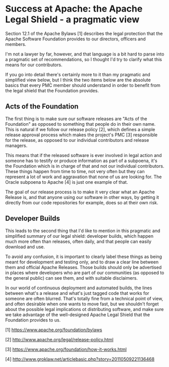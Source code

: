 Success at Apache: the Apache Legal Shield - a pragmatic view
========

Section 12.1 of the Apache Bylaws [1] describes the legal protection that the Apache Software Foundation provides to our directors, officers and members. 

I'm not a lawyer by far, however, and that language is a bit hard to parse into a pragmatic set of recommendations, so I thought I'd try to clarify what this means for our contributors.

If you go into detail there's certainly more to it than my pragmatic and simplified view below, but I think the two items below are the absolute basics that every PMC member should understand in order to benefit from the legal shield that the Foundation provides.

Acts of the Foundation
------
The first thing is to make sure our software releases are "Acts of the Foundation" as opposed to something that people do in their own name. This is natural if we follow our release policy [2], which defines a simple release approval process which makes the project's PMC [3] responsible for the release, as opposed to our individual contributors and release managers. 

This means that if the released software is ever involved in legal action and someone has to testify or produce information as part of a subpoena, it's the Foundation which is in charge of that and not our individual contributors. These things happen from time to time, not very often but they can represent a lot of work and aggravation that none of us are looking for. The Oracle subpoena to Apache [4] is just one example of that.

The goal of our release process is to make it very clear what an Apache Release is, and that anyone using our software in other ways, by getting it directly from our code repositories for example, does so at their own risk.

Developer Builds
-----
This leads to the second thing that I'd like to mention in this pragmatic and simplified summary of our legal shield: developer builds, which happen much more often than releases, often daily, and that people can easily download and use.

To avoid any confusion, it is important to clearly label these things as being meant for development and testing only, and to draw a clear line between them and official Apache Releases. Those builds should only be advertised in places where developers who are part of our communities (as opposed to the general public) can see them, and with suitable disclaimers.

In our world of continuous deployment and automated builds, the lines between what's a release and what's just tagged code that works for someone are often blurred. That's totally fine from a technical point of view, and often desirable when one wants to move fast, but we shouldn't forget about the possible legal implications ot distributing software, and make sure we take advantage of the well-designed Apache Legal Shield that the Foundation provides to us.

[1] https://www.apache.org/foundation/bylaws

[2] http://www.apache.org/legal/release-policy.html

[3] https://www.apache.org/foundation/how-it-works.html

[4] http://www.groklaw.net/articlebasic.php?story=20110509221136468
